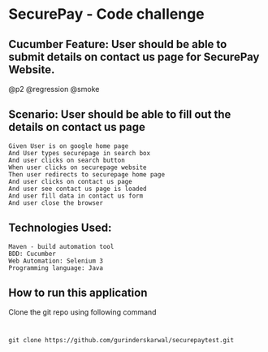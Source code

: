 # SecurePay - Code challenge

## Cucumber Feature: User should be able to submit details on contact us page for SecurePay Website.

@p2 @regression @smoke
## Scenario: User should be able to fill out the details on contact us page
	Given User is on google home page
	And User types securepage in search box
	And user clicks on search button
	When user clicks on securepage website
	Then user redirects to securepage home page
	And user clicks on contact us page
	And user see contact us page is loaded
	And user fill data in contact us form
	And user close the browser
  
## Technologies Used:
	Maven - build automation tool
	BDD: Cucumber
	Web Automation: Selenium 3
	Programming language: Java
  
## How to run this application

Clone the git repo using following command
#
	git clone https://github.com/gurinderskarwal/securepaytest.git

